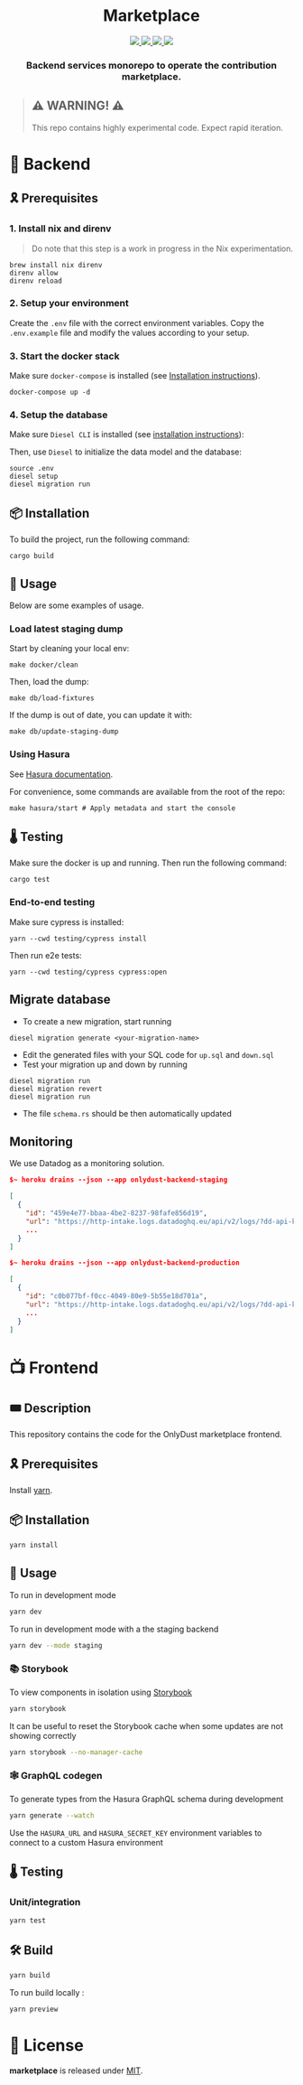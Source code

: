 <div align="center">
  <h1 align="center">Marketplace</h1>
  <p align="center">
    <a href="https://discord.gg/onlydust">
        <img src="https://img.shields.io/badge/Discord-6666FF?style=for-the-badge&logo=discord&logoColor=white">
    </a>
    <a href="https://twitter.com/intent/follow?screen_name=onlydust_xyz">
        <img src="https://img.shields.io/badge/Twitter-1DA1F2?style=for-the-badge&logo=twitter&logoColor=white">
    </a>
    <a href="https://contributions.onlydust.xyz/">
        <img src="https://img.shields.io/badge/Contribute-6A1B9A?style=for-the-badge&logo=notion&logoColor=white">
    </a>
    <a href="https://codecov.io/gh/onlydustxyz/marketplace" > 
        <img src="https://img.shields.io/codecov/c/gh/onlydustxyz/marketplace?style=for-the-badge&token=BCU5QG0IFJ"/>
    </a>
  </p>
  
  <h3 align="center">Backend services monorepo to operate the contribution marketplace.</h3>

</h3>
</div>

> ## ⚠️ WARNING! ⚠️
>
> This repo contains highly experimental code.
> Expect rapid iteration.

# 📡 Backend

## 🎗️ Prerequisites

### 1. Install nix and direnv

> Do note that this step is a work in progress in the Nix experimentation.

```
brew install nix direnv
direnv allow
direnv reload
```

### 2. Setup your environment

Create the `.env` file with the correct environment variables.
Copy the `.env.example` file and modify the values according to your setup.

### 3. Start the docker stack

Make sure `docker-compose` is installed (see [Installation instructions](https://docs.docker.com/compose/install/)).

```
docker-compose up -d
```

### 4. Setup the database

Make sure `Diesel CLI` is installed (see [installation instructions](https://diesel.rs/guides/getting-started)):

Then, use `Diesel` to initialize the data model and the database:

```
source .env
diesel setup
diesel migration run
```

## 📦 Installation

To build the project, run the following command:

```
cargo build
```

## 🔬 Usage

Below are some examples of usage.

### Load latest staging dump

Start by cleaning your local env:

```
make docker/clean
```

Then, load the dump:

```
make db/load-fixtures
```

If the dump is out of date, you can update it with:

```
make db/update-staging-dump
```

### Using Hasura

See [Hasura documentation](./hasura).

For convenience, some commands are available from the root of the repo:

```
make hasura/start # Apply metadata and start the console
```

## 🌡️ Testing

Make sure the docker is up and running.
Then run the following command:

```
cargo test
```

### End-to-end testing

Make sure cypress is installed:

```
yarn --cwd testing/cypress install
```

Then run e2e tests:

```
yarn --cwd testing/cypress cypress:open
```

## Migrate database

- To create a new migration, start running

```
diesel migration generate <your-migration-name>
```

- Edit the generated files with your SQL code for `up.sql` and `down.sql`
- Test your migration up and down by running

```
diesel migration run
diesel migration revert
diesel migration run
```

- The file `schema.rs` should be then automatically updated

## Monitoring

We use Datadog as a monitoring solution.

```json
$~ heroku drains --json --app onlydust-backend-staging

[
  {
    "id": "459e4e77-bbaa-4be2-8237-98fafe856d19",
    "url": "https://http-intake.logs.datadoghq.eu/api/v2/logs/?dd-api-key=$API_KEY&ddsource=heroku&env=staging&service=marketplace-backend&host=staging.api.onlydust.xyz",
    ...
  }
]
```

```json
$~ heroku drains --json --app onlydust-backend-production

[
  {
    "id": "c0b077bf-f0cc-4049-80e9-5b55e18d701a",
    "url": "https://http-intake.logs.datadoghq.eu/api/v2/logs/?dd-api-key=$API_KEY&ddsource=heroku&env=production&service=marketplace-backend&host=api.onlydust.xyz",
    ...
  }
]
```

# 📺 Frontend

## 🎟️ Description

This repository contains the code for the OnlyDust marketplace frontend.

## 🎗️ Prerequisites

Install [yarn](https://classic.yarnpkg.com/en/docs/install).

## 📦 Installation

```bash
yarn install
```

## 🔬 Usage

To run in development mode

```bash
yarn dev
```

To run in development mode with a the staging backend

```bash
yarn dev --mode staging
```

### 📚 Storybook

To view components in isolation using [Storybook](https://storybook.js.org/)

```bash
yarn storybook
```

It can be useful to reset the Storybook cache when some updates are not showing correctly

```bash
yarn storybook --no-manager-cache
```

### 🕸 GraphQL codegen

To generate types from the Hasura GraphQL schema during development

```bash
yarn generate --watch
```

Use the `HASURA_URL` and `HASURA_SECRET_KEY` environment variables to connect to a custom Hasura environment

## 🌡️ Testing

### Unit/integration

```bash
yarn test
```

## 🛠 Build

```bash
yarn build
```

To run build locally :

```bash
yarn preview
```

# 📄 License

**marketplace** is released under [MIT](LICENSE).
